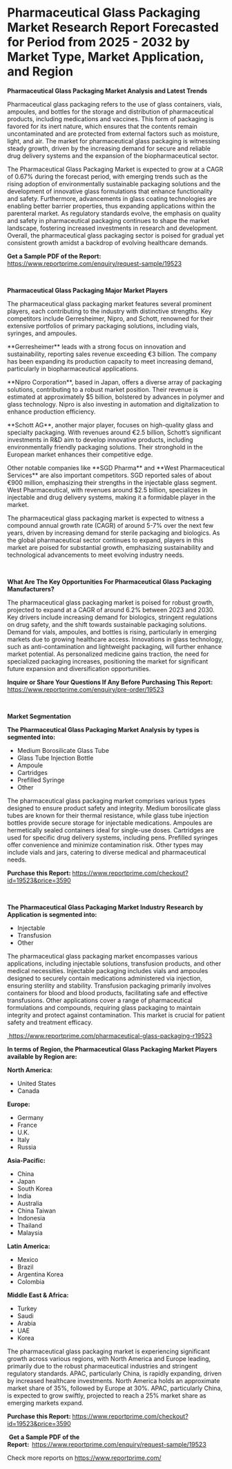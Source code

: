<p><h1>Pharmaceutical Glass Packaging Market Research Report Forecasted for Period from 2025 -  2032 by Market Type, Market Application, and Region</h1></p><p><strong>Pharmaceutical Glass Packaging Market Analysis and Latest Trends</strong></p>
<p><p>Pharmaceutical glass packaging refers to the use of glass containers, vials, ampoules, and bottles for the storage and distribution of pharmaceutical products, including medications and vaccines. This form of packaging is favored for its inert nature, which ensures that the contents remain uncontaminated and are protected from external factors such as moisture, light, and air. The market for pharmaceutical glass packaging is witnessing steady growth, driven by the increasing demand for secure and reliable drug delivery systems and the expansion of the biopharmaceutical sector. </p><p>The Pharmaceutical Glass Packaging Market is expected to grow at a CAGR of 0.67% during the forecast period, with emerging trends such as the rising adoption of environmentally sustainable packaging solutions and the development of innovative glass formulations that enhance functionality and safety. Furthermore, advancements in glass coating technologies are enabling better barrier properties, thus expanding applications within the parenteral market. As regulatory standards evolve, the emphasis on quality and safety in pharmaceutical packaging continues to shape the market landscape, fostering increased investments in research and development. Overall, the pharmaceutical glass packaging sector is poised for gradual yet consistent growth amidst a backdrop of evolving healthcare demands.</p></p>
<p><strong>Get a Sample PDF of the Report:&nbsp;</strong> <a href="https://www.reportprime.com/enquiry/request-sample/19523?utm_campaign=2758&utm_medium=2&utm_source=Github&utm_content=ia&utm_term=19032025&utm_id=pharmaceutical-glass-packaging">https://www.reportprime.com/enquiry/request-sample/19523</a></p>
<p>&nbsp;</p>
<p><strong>Pharmaceutical Glass Packaging Major Market Players</strong></p>
<p><p>The pharmaceutical glass packaging market features several prominent players, each contributing to the industry with distinctive strengths. Key competitors include Gerresheimer, Nipro, and Schott, renowned for their extensive portfolios of primary packaging solutions, including vials, syringes, and ampoules.</p><p>**Gerresheimer** leads with a strong focus on innovation and sustainability, reporting sales revenue exceeding €3 billion. The company has been expanding its production capacity to meet increasing demand, particularly in biopharmaceutical applications.</p><p>**Nipro Corporation**, based in Japan, offers a diverse array of packaging solutions, contributing to a robust market position. Their revenue is estimated at approximately $5 billion, bolstered by advances in polymer and glass technology. Nipro is also investing in automation and digitalization to enhance production efficiency.</p><p>**Schott AG**, another major player, focuses on high-quality glass and specialty packaging. With revenues around €2.5 billion, Schott’s significant investments in R&D aim to develop innovative products, including environmentally friendly packaging solutions. Their stronghold in the European market enhances their competitive edge.</p><p>Other notable companies like **SGD Pharma** and **West Pharmaceutical Services** are also important competitors. SGD reported sales of about €900 million, emphasizing their strengths in the injectable glass segment. West Pharmaceutical, with revenues around $2.5 billion, specializes in injectable and drug delivery systems, making it a formidable player in the market.</p><p>The pharmaceutical glass packaging market is expected to witness a compound annual growth rate (CAGR) of around 5-7% over the next few years, driven by increasing demand for sterile packaging and biologics. As the global pharmaceutical sector continues to expand, players in this market are poised for substantial growth, emphasizing sustainability and technological advancements to meet evolving industry needs.</p></p>
<p>&nbsp;</p>
<p><strong>What Are The Key Opportunities For Pharmaceutical Glass Packaging Manufacturers?</strong></p>
<p><p>The pharmaceutical glass packaging market is poised for robust growth, projected to expand at a CAGR of around 6.2% between 2023 and 2030. Key drivers include increasing demand for biologics, stringent regulations on drug safety, and the shift towards sustainable packaging solutions. Demand for vials, ampoules, and bottles is rising, particularly in emerging markets due to growing healthcare access. Innovations in glass technology, such as anti-contamination and lightweight packaging, will further enhance market potential. As personalized medicine gains traction, the need for specialized packaging increases, positioning the market for significant future expansion and diversification opportunities.</p></p>
<p><strong>Inquire or Share Your Questions If Any Before Purchasing This Report:</strong> <a href="https://www.reportprime.com/enquiry/pre-order/19523?utm_campaign=2758&utm_medium=2&utm_source=Github&utm_content=ia&utm_term=19032025&utm_id=pharmaceutical-glass-packaging">https://www.reportprime.com/enquiry/pre-order/19523</a></p>
<p>&nbsp;</p>
<p><strong>Market Segmentation</strong></p>
<p><strong>The Pharmaceutical Glass Packaging Market Analysis by types is segmented into:</strong></p>
<p><ul><li>Medium Borosilicate Glass Tube</li><li>Glass Tube Injection Bottle</li><li>Ampoule</li><li>Cartridges</li><li>Prefilled Syringe</li><li>Other</li></ul></p>
<p><p>The pharmaceutical glass packaging market comprises various types designed to ensure product safety and integrity. Medium borosilicate glass tubes are known for their thermal resistance, while glass tube injection bottles provide secure storage for injectable medications. Ampoules are hermetically sealed containers ideal for single-use doses. Cartridges are used for specific drug delivery systems, including pens. Prefilled syringes offer convenience and minimize contamination risk. Other types may include vials and jars, catering to diverse medical and pharmaceutical needs.</p></p>
<p><strong>Purchase this Report:&nbsp;</strong><a href="https://www.reportprime.com/checkout?id=19523&price=3590&utm_campaign=2758&utm_medium=2&utm_source=Github&utm_content=ia&utm_term=19032025&utm_id=pharmaceutical-glass-packaging">https://www.reportprime.com/checkout?id=19523&price=3590</a></p>
<p>&nbsp;</p>
<p><strong>The Pharmaceutical Glass Packaging Market Industry Research by Application is segmented into:</strong></p>
<p><ul><li>Injectable</li><li>Transfusion</li><li>Other</li></ul></p>
<p><p>The pharmaceutical glass packaging market encompasses various applications, including injectable solutions, transfusion products, and other medical necessities. Injectable packaging includes vials and ampoules designed to securely contain medications administered via injection, ensuring sterility and stability. Transfusion packaging primarily involves containers for blood and blood products, facilitating safe and effective transfusions. Other applications cover a range of pharmaceutical formulations and compounds, requiring glass packaging to maintain integrity and protect against contamination. This market is crucial for patient safety and treatment efficacy.</p></p>
<p><a href="https://www.reportprime.com/pharmaceutical-glass-packaging-r19523?utm_campaign=2758&utm_medium=2&utm_source=Github&utm_content=ia&utm_term=19032025&utm_id=pharmaceutical-glass-packaging">&nbsp;https://www.reportprime.com/pharmaceutical-glass-packaging-r19523</a></p>
<p><strong>In terms of Region, the Pharmaceutical Glass Packaging Market Players available by Region are:</strong></p>
<p>
    <p> <strong> North America: </strong>
        <ul>
            <li>United States</li>
            <li>Canada</li>
        </ul>
        </p> 
    <p> <strong> Europe: </strong>
        <ul>
            <li>Germany</li>
            <li>France</li>
            <li>U.K.</li>
            <li>Italy</li>
            <li>Russia</li>
        </ul>
        </p> 
    <p> <strong> Asia-Pacific: </strong>
        <ul>
            <li>China</li>
            <li>Japan</li>
            <li>South Korea</li>
            <li>India</li>
            <li>Australia</li>
            <li>China Taiwan</li>
            <li>Indonesia</li>
            <li>Thailand</li>
            <li>Malaysia</li>
        </ul>
        </p> 
    <p> <strong> Latin America: </strong>
        <ul>
            <li>Mexico</li>
            <li>Brazil</li>
            <li>Argentina Korea</li>
            <li>Colombia</li>
        </ul>
        </p> 
    <p> <strong> Middle East & Africa: </strong>
        <ul>
            <li>Turkey</li>
            <li>Saudi</li>
            <li>Arabia</li>
            <li>UAE</li>
            <li>Korea</li>
        </ul>
    </p>
    </p>
<p><p>The pharmaceutical glass packaging market is experiencing significant growth across various regions, with North America and Europe leading, primarily due to the robust pharmaceutical industries and stringent regulatory standards. APAC, particularly China, is rapidly expanding, driven by increased healthcare investments. North America holds an approximate market share of 35%, followed by Europe at 30%. APAC, particularly China, is expected to grow swiftly, projected to reach a 25% market share as emerging markets expand.</p></p>
<p><strong>Purchase this Report: </strong><a href="https://www.reportprime.com/checkout?id=19523&price=3590&utm_campaign=2758&utm_medium=2&utm_source=Github&utm_content=ia&utm_term=19032025&utm_id=pharmaceutical-glass-packaging">https://www.reportprime.com/checkout?id=19523&price=3590</a></p>
<p>&nbsp;<strong>Get a Sample PDF of the Report:&nbsp;&nbsp;</strong><a href="https://www.reportprime.com/enquiry/request-sample/19523?utm_campaign=2758&utm_medium=2&utm_source=Github&utm_content=ia&utm_term=19032025&utm_id=pharmaceutical-glass-packaging">https://www.reportprime.com/enquiry/request-sample/19523</a></p>
<p><strong></strong></p>
<p>Check more reports on <a href="https://www.reportprime.com/?utm_campaign=2758&utm_medium=2&utm_source=Github&utm_content=ia&utm_term=19032025&utm_id=pharmaceutical-glass-packaging">https://www.reportprime.com/</a></p>